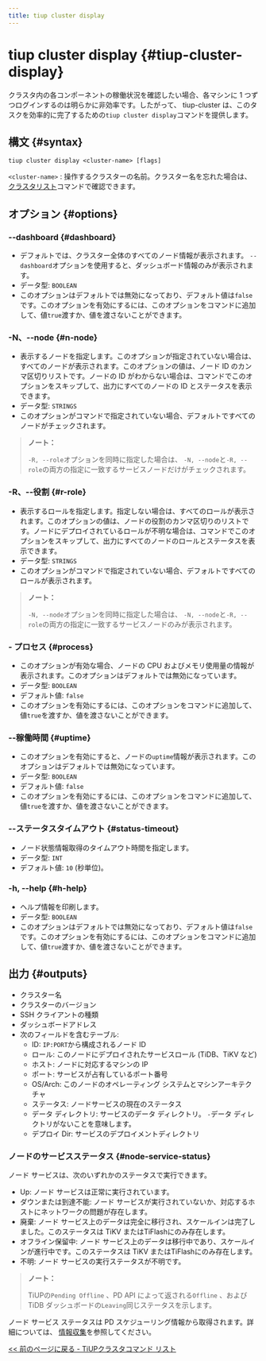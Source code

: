 ```yaml
---
title: tiup cluster display
---
```


# tiup cluster display {#tiup-cluster-display}

クラスタ内の各コンポーネントの稼働状況を確認したい場合、各マシンに 1 つずつログインするのは明らかに非効率です。したがって、 tiup-cluster は、このタスクを効率的に完了するための`tiup cluster display`コマンドを提供します。

## 構文 {#syntax}

```shell
tiup cluster display <cluster-name> [flags]
```

`<cluster-name>` : 操作するクラスターの名前。クラスター名を忘れた場合は、 [クラスタリスト](/tiup/tiup-component-cluster-list.md)コマンドで確認できます。

## オプション {#options}

### --dashboard {#dashboard}

-   デフォルトでは、クラスター全体のすべてのノード情報が表示されます。 `--dashboard`オプションを使用すると、ダッシュボード情報のみが表示されます。
-   データ型: `BOOLEAN`
-   このオプションはデフォルトでは無効になっており、デフォルト値は`false`です。このオプションを有効にするには、このオプションをコマンドに追加して、値`true`渡すか、値を渡さないことができます。

### -N、--node {#n-node}

-   表示するノードを指定します。このオプションが指定されていない場合は、すべてのノードが表示されます。このオプションの値は、ノード ID のカンマ区切りリストです。ノードの ID がわからない場合は、コマンドでこのオプションをスキップして、出力にすべてのノードの ID とステータスを表示できます。
-   データ型: `STRINGS`
-   このオプションがコマンドで指定されていない場合、デフォルトですべてのノードがチェックされます。

> **ノート：**
>
> `-R, --role`オプションを同時に指定した場合は、 `-N, --node`と`-R, --role`の両方の指定に一致するサービスノードだけがチェックされます。

### -R、--役割 {#r-role}

-   表示するロールを指定します。指定しない場合は、すべてのロールが表示されます。このオプションの値は、ノードの役割のカンマ区切りのリストです。ノードにデプロイされているロールが不明な場合は、コマンドでこのオプションをスキップして、出力にすべてのノードのロールとステータスを表示できます。
-   データ型: `STRINGS`
-   このオプションがコマンドで指定されていない場合、デフォルトですべてのロールが表示されます。

> **ノート：**
>
> `-N, --node`オプションを同時に指定した場合は、 `-N, --node`と`-R, --role`の両方の指定に一致するサービスノードのみが表示されます。

### - プロセス {#process}

-   このオプションが有効な場合、ノードの CPU およびメモリ使用量の情報が表示されます。このオプションはデフォルトでは無効になっています。
-   データ型: `BOOLEAN`
-   デフォルト値: `false`
-   このオプションを有効にするには、このオプションをコマンドに追加して、値`true`を渡すか、値を渡さないことができます。

### --稼働時間 {#uptime}

-   このオプションを有効にすると、ノードの`uptime`情報が表示されます。このオプションはデフォルトでは無効になっています。
-   データ型: `BOOLEAN`
-   デフォルト値: `false`
-   このオプションを有効にするには、このオプションをコマンドに追加して、値`true`を渡すか、値を渡さないことができます。

### --ステータスタイムアウト {#status-timeout}

-   ノード状態情報取得のタイムアウト時間を指定します。
-   データ型: `INT`
-   デフォルト値: `10` (秒単位)。

### -h, --help {#h-help}

-   ヘルプ情報を印刷します。
-   データ型: `BOOLEAN`
-   このオプションはデフォルトでは無効になっており、デフォルト値は`false`です。このオプションを有効にするには、このオプションをコマンドに追加して、値`true`渡すか、値を渡さないことができます。

## 出力 {#outputs}

-   クラスター名
-   クラスターのバージョン
-   SSH クライアントの種類
-   ダッシュボードアドレス
-   次のフィールドを含むテーブル:
    -   ID: `IP:PORT`から構成されるノード ID
    -   ロール: このノードにデプロイされたサービスロール (TiDB、TiKV など)
    -   ホスト: ノードに対応するマシンの IP
    -   ポート: サービスが占有しているポート番号
    -   OS/Arch: このノードのオペレーティング システムとマシンアーキテクチャ
    -   ステータス: ノードサービスの現在のステータス
    -   データ ディレクトリ: サービスのデータ ディレクトリ。 `-`データ ディレクトリがないことを意味します。
    -   デプロイ Dir: サービスのデプロイメントディレクトリ

### ノードのサービスステータス {#node-service-status}

ノード サービスは、次のいずれかのステータスで実行できます。

-   Up: ノード サービスは正常に実行されています。
-   ダウンまたは到達不能: ノード サービスが実行されていないか、対応するホストにネットワークの問題が存在します。
-   廃棄: ノード サービス上のデータは完全に移行され、スケールインは完了しました。このステータスは TiKV またはTiFlashにのみ存在します。
-   オフライン保留中: ノード サービス上のデータは移行中であり、スケールインが進行中です。このステータスは TiKV またはTiFlashにのみ存在します。
-   不明: ノード サービスの実行ステータスが不明です。

> **ノート：**
>
> TiUPの`Pending Offline` 、PD API によって返される`Offline` 、および TiDB ダッシュボードの`Leaving`同じステータスを示します。

ノード サービス ステータスは PD スケジューリング情報から取得されます。詳細については、 [情報収集](/tidb-scheduling.md#information-collection)を参照してください。

[&lt;&lt; 前のページに戻る - TiUPクラスタコマンド リスト](/tiup/tiup-component-cluster.md#command-list)
